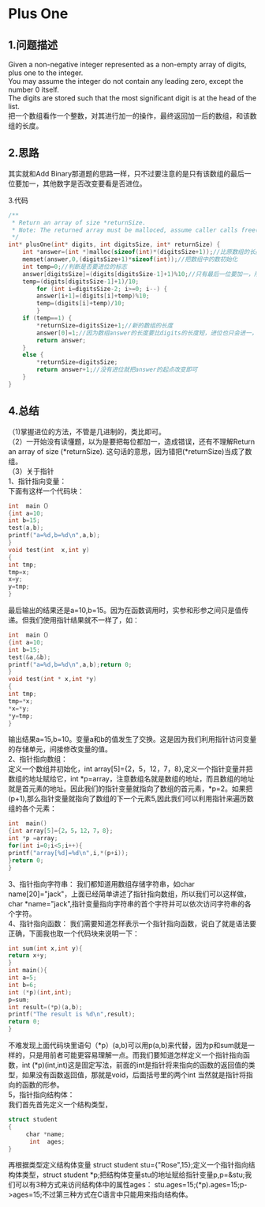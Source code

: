 Plus One
=======

1.问题描述
----------

Given a non-negative integer represented as a non-empty array of digits, plus one to the integer.<br>
You may assume the integer do not contain any leading zero, except the number 0 itself.<br>
The digits are stored such that the most significant digit is at the head of the list.<br>
把一个数组看作一个整数，对其进行加一的操作，最终返回加一后的数组，和该数组的长度。<br>

2.思路
------

其实就和Add Binary那道题的思路一样，只不过要注意的是只有该数组的最后一位要加一，其他数字是否改变要看是否进位。<br>

3.代码

```c
/**
 * Return an array of size *returnSize.
 * Note: The returned array must be malloced, assume caller calls free().
 */
int* plusOne(int* digits, int digitsSize, int* returnSize) {
    int *answer=(int *)malloc(sizeof(int)*(digitsSize+1));//比原数组的长度多一，因为可能要进位
    memset(answer,0,(digitsSize+1)*sizeof(int));//把数组中的数初始化
    int temp=0;//判断是否要进位的标志
    answer[digitsSize]=(digits[digitsSize-1]+1)%10;//只有最后一位要加一，所以要单独拿出来讨论
    temp=(digits[digitsSize-1]+1)/10;
        for (int i=digitsSize-2; i>=0; i--) {
        answer[i+1]=(digits[i]+temp)%10;
        temp=(digits[i]+temp)/10;
        }
    if (temp==1) {
        *returnSize=digitsSize+1;//新的数组的长度
        answer[0]=1;//因为数组answer的长度要比digits的长度短，进位也只会进一，所以自己把answer[0]赋值即可
        return answer;
    }
    else {
        *returnSize=digitsSize;
        return answer+1;//没有进位就把answer的起点改变即可
    }
}
```

4.总结
-----

（1)掌握进位的方法，不管是几进制的，类比即可。<br>
（2）一开始没有读懂题，以为是要把每位都加一，造成错误，还有不理解Return an array of size (*returnSize). 这句话的意思，因为错把(*returnSize)当成了数组。<br>
（3）关于指针<br>
1、指针指向变量：<br>
下面有这样一个代码块：<br>
```c
int  main（）
{int a=10;
int b=15;
test(a,b);
printf("a=%d,b=%d\n",a,b);
}
void test(int  x,int y)
{
int tmp;
tmp=x;
x=y;
y=tmp;
}
```

最后输出的结果还是a=10,b=15。因为在函数调用时，实参和形参之间只是值传递。但我们使用指针结果就不一样了，如：<br>
```c
int  main（）
{int a=10;
int b=15;
test(&a,&b);
printf("a=%d,b=%d\n",a,b);return 0;
}
void test(int * x,int *y)
{
int tmp;
tmp=*x;
*x=*y;
*y=tmp;
}
```

输出结果a=15,b=10。变量a和b的值发生了交换。这是因为我们利用指针访问变量的存储单元，间接修改变量的值。<br>
2、指针指向数组：<br>
定义一个数组并初始化，int array[5]={2，5，12，7，8},定义一个指针变量并把数组的地址赋给它，int *p=array，注意数组名就是数组的地址，而且数组的地址就是首元素的地址。因此我们的指针变量就指向了数组的首元素，*p=2。如果把(p+1),那么指针变量就指向了数组的下一个元素5,因此我们可以利用指针来遍历数组的各个元素：<br>
```c
int  main()
{int array[5]={2，5，12，7，8};
int *p =array;
for(int i=0;i<5;i++){
printf("array[%d]=%d\n",i,*(p+i));
}return 0;
}
```
3、指针指向字符串：
我们都知道用数组存储字符串，如char name[20]="jack"，上面已经简单讲述了指针指向数组，所以我们可以这样做，char *name="jack",指针变量指向字符串的首个字符并可以依次访问字符串的各个字符。<br>
 4、指针指向函数：
我们需要知道怎样表示一个指针指向函数，说白了就是语法要正确，下面我也取一个代码块来说明一下：<br>
```c
int sum(int x,int y){
return x+y;
}
int main(){
int a=5;
int b=6;
int (*p)(int,int);
p=sum;
int result=(*p)(a,b);
printf("The result is %d\n",result);
return 0;
}
```

不难发现上面代码块里语句（*p）(a,b)可以用p(a,b)来代替，因为p和sum就是一样的，只是用前者可能更容易理解一点。而我们要知道怎样定义一个指针指向函数，int (*p)(int,int)这是固定写法，前面的int是指针将来指向的函数的返回值的类型，如果没有函数返回值，那就是void，后面括号里的两个int 当然就是指针将指向的函数的形参。<br> 
5，指针指向结构体：<br>
我们首先首先定义一个结构类型，<br>
```c
struct student
{
     char *name;
      int  ages;
}
```
再根据类型定义结构体变量 struct student stu={"Rose",15};定义一个指针指向结构体类型，struct student *p;把结构体变量stu的地址赋给指针变量p,p=&stu;我们可以有3种方式来访问结构体中的属性ages：
stu.ages=15;(*p).ages=15;p->ages=15;不过第三种方式在C语言中只能用来指向结构体。

